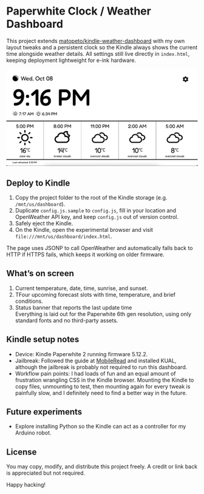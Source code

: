 # Paperwhite Clock / Weather Dashboard

This project extends [matopeto/kindle-weather-dashboard](https://github.com/matopeto/kindle-weather-dashboard) with my own layout tweaks and a persistent clock so the Kindle always shows the current time alongside weather details. All settings still live directly in `index.html`, keeping deployment lightweight for e-ink hardware.

![Kindle dashboard screenshot](kindle-dashboard-sample.png)

## Deploy to Kindle

1. Copy the project folder to the root of the Kindle storage (e.g. `/mnt/us/dashboard`).
2. Duplicate `config.js.sample` to `config.js`, fill in your location and OpenWeather API key, and keep `config.js` out of version control.
3. Safely eject the Kindle.
4. On the Kindle, open the experimental browser and visit `file:///mnt/us/dashboard/index.html`.

The page uses JSONP to call OpenWeather and automatically falls back to HTTP if HTTPS fails, which keeps it working on older firmware.

## What’s on screen

1. Current temperature, date, time, sunrise, and sunset.  
2. TFour upcoming forecast slots with time, temperature, and brief conditions.  
3. Status banner that reports the last update time  
Everything is laid out for the Paperwhite 6th gen resolution, using only standard fonts and no third-party assets.

## Kindle setup notes

- Device: Kindle Paperwhite 2 running firmware 5.12.2.  
- Jailbreak: Followed the guide at [MobileRead](https://www.mobileread.com/forums/showthread.php?t=346037) and installed KUAL, although the jailbreak is probably not required to run this dashboard.  
- Workflow pain points: I had loads of fun and an equal amount of frustration wrangling CSS in the Kindle browser. Mounting the Kindle to copy files, unmounting to test, then mounting again for every tweak is painfully slow, and I definitely need to find a better way in the future.

## Future experiments

- Explore installing Python so the Kindle can act as a controller for my Arduino robot.

## License

You may copy, modify, and distribute this project freely. A credit or link back is appreciated but not required.

Happy hacking!
